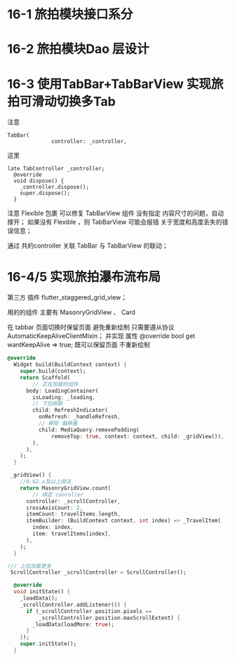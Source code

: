 


# 16-1 旅拍模块接口系分
# 16-2 旅拍模块Dao 层设计


# 16-3 使用TabBar+TabBarView 实现旅拍可滑动切换多Tab

注意

```
TabBar(
              controller: _controller,
```
这里
```
late TabController _controller;
  @override
  void dispose() {
    _controller.dispose();
    super.dispose();
  }
```
注意 
Flexible 包裹 可以修复  TabBarView 组件 没有指定 内容尺寸的问题，自动撑开；
如果没有 Flexible ，则 TabBarView 可能会报错 关于宽度和高度丢失的错误信息；


通过 共的controller 关联 TabBar 与 TabBarView 的联动；

# 16-4/5 实现旅拍瀑布流布局

第三方 插件 flutter_staggered_grid_view；

用的的组件 主要有 MasonryGridView  、 Card 

在 tabbar 页面切换时保留页面 避免重新绘制 
只需要遵从协议 AutomaticKeepAliveClientMixin；
并实现 属性 
  @override
  bool get wantKeepAlive => true;
既可以保留页面 不重新绘制


```dart
@override
  Widget build(BuildContext context) {
    super.build(context);
    return Scaffold(
        // 正在加载的组件
      body: LoadingContainer(
        isLoading: _loading,
        // 下拉刷新
        child: RefreshIndicator(
          onRefresh: _handleRefresh,
          // 移除 偏移量
          child: MediaQuery.removePadding(
              removeTop: true, context: context, child: _gridView()),
        ),
      ),
    );
  }

```
```dart
 _gridView() {
    //0.62.x及以上用法
    return MasonryGridView.count(
        // 绑定 conroller
      controller: _scrollController,
      crossAxisCount: 2,
      itemCount: travelItems.length,
      itemBuilder: (BuildContext context, int index) => _TravelItem(
        index: index,
        item: travelItems[index],
      ),
    );
  }
```

```dart
/// 上拉加载更多
 ScrollController _scrollController = ScrollController();

  @override
  void initState() {
    _loadData();
    _scrollController.addListener(() {
      if (_scrollController.position.pixels ==
          _scrollController.position.maxScrollExtent) {
        _loadData(loadMore: true);
      }
    });
    super.initState();
  }

```